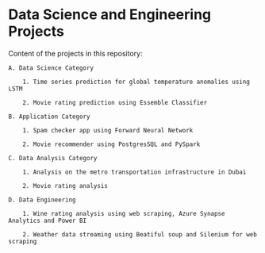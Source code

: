 # Data Science and Engineering Projects

Content of the projects in this repository:

	A. Data Science Category
 
		1. Time series prediction for global temperature anomalies using LSTM
  
		2. Movie rating prediction using Essemble Classifier
	
	B. Application Category
 
		1. Spam checker app using Forward Neural Network
 
		2. Movie recommender using PostgresSQL and PySpark
	
	C. Data Analysis Category
 
		1. Analysis on the metro transportation infrastructure in Dubai
 
		2. Movie rating analysis

	D. Data Engineering
 
		1. Wine rating analysis using web scraping, Azure Synapse Analytics and Power BI
 
		2. Weather data streaming using Beatiful soup and Silenium for web scraping
